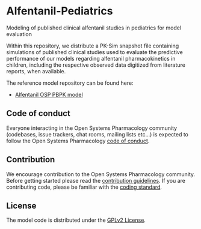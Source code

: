 # Alfentanil-Pediatrics

Modeling of published clinical alfentanil studies in pediatrics for model evaluation

Within this repository, we distribute a PK-Sim snapshot file containing simulations of published clinical studies used to evaluate the predictive performance of our models regarding alfentanil pharmacokinetics in children, including the respective observed data digitized from literature reports, when available.

The reference model repository can be found here:

- [Alfentanil OSP PBPK model](https://github.com/Open-Systems-Pharmacology/Alfentanil-Model)

## Code of conduct
Everyone interacting in the Open Systems Pharmacology community (codebases, issue trackers, chat rooms, mailing lists etc...) is expected to follow the Open Systems Pharmacology [code of conduct](https://github.com/Open-Systems-Pharmacology/Suite/blob/master/CODE_OF_CONDUCT.md#contributor-covenant-code-of-conduct).

## Contribution
We encourage contribution to the Open Systems Pharmacology community. Before getting started please read the [contribution guidelines](https://github.com/Open-Systems-Pharmacology/Suite/blob/master/CONTRIBUTING.md#ways-to-contribute). If you are contributing code, please be familiar with the [coding standard](https://github.com/Open-Systems-Pharmacology/Suite/blob/master/CODING_STANDARDS.md#visual-studio-settings).

## License
The model code is distributed under the [GPLv2 License](https://github.com/Open-Systems-Pharmacology/Suite/blob/develop/LICENSE).
